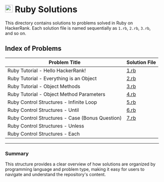 # <img src="https://www.ruby-lang.org/images/header-ruby-logo.png" alt="Ruby Logo" width="25" height="25"> Ruby Solutions

This directory contains solutions to problems solved in Ruby on HackerRank. Each solution file is named sequentially as `1.rb`, `2.rb`, `3.rb`, and so on.


## Index of Problems

| Problem Title                    | Solution File |
|----------------------------------|---------------|
| Ruby Tutorial - Hello HackerRank!| [1.rb](1.rb)  |
| Ruby Tutorial - Everything is an Object| [2.rb](2.rb)|
| Ruby Tutorial - Object Methods| [3.rb](3.rb)|
| Ruby Tutorial - Object Method Parameters| [4.rb](4.rb)|
| Ruby Control Structures - Infinite Loop| [5.rb](5.rb)|
| Ruby Control Structures - Until| [6.rb](6.rb)|
| Ruby Control Structures - Case (Bonus Question)| [7.rb](7.rb)|
|Ruby Control Structures - Unless||[8.rb](8.rb)|
|Ruby Control Structures - Each||[9.rb](9.rb)|

---

### Summary

This structure provides a clear overview of how solutions are organized by programming language and problem type, making it easy for users to navigate and understand the repository's content.
